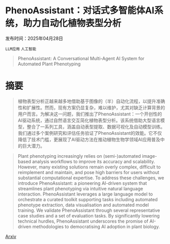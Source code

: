 # PhenoAssistant：对话式多智能体AI系统，助力自动化植物表型分析

发布时间：2025年04月28日

`LLM应用` `人工智能`

> PhenoAssistant: A Conversational Multi-Agent AI System for Automated Plant Phenotyping

# 摘要

> 植物表型分析正越来越多地借助基于图像的（半）自动化流程，以提升准确性和扩展性。然而，现有方案仍显复杂，难以维护，尤其对缺乏计算背景的用户而言。为解决这一问题，我们推出了PhenoAssistant：一个开创性的AI驱动系统，通过自然语言交互简化植物表型分析。该系统借助大型语言模型，整合了一系列工具，涵盖自动表型提取、数据可视化及自动模型训练。我们通过多个案例研究和评估任务验证了PhenoAssistant的效能。它不仅降低了技术门槛，更展现了AI驱动方法在推动植物生物学领域AI应用普及中的巨大潜力。

> Plant phenotyping increasingly relies on (semi-)automated image-based analysis workflows to improve its accuracy and scalability. However, many existing solutions remain overly complex, difficult to reimplement and maintain, and pose high barriers for users without substantial computational expertise. To address these challenges, we introduce PhenoAssistant: a pioneering AI-driven system that streamlines plant phenotyping via intuitive natural language interaction. PhenoAssistant leverages a large language model to orchestrate a curated toolkit supporting tasks including automated phenotype extraction, data visualisation and automated model training. We validate PhenoAssistant through several representative case studies and a set of evaluation tasks. By significantly lowering technical hurdles, PhenoAssistant underscores the promise of AI-driven methodologies to democratising AI adoption in plant biology.

[Arxiv](https://arxiv.org/abs/2504.19818)
